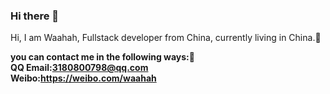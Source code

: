 ### Hi there 👋

   <p>Hi, I am Waahah, Fullstack developer from China, currently living in China.🌱 </p>
   
   <Strong> you can contact me in the following ways:💬</Strong><br>
   <Strong>QQ Email:3180800798@qq.com</Strong><br>
   <Strong>Weibo:<a href='https://weibo.com/waahah' target='_blank'>https://weibo.com/waahah</a></Strong>
   

<!--
**waahah/waahah** is a ✨ _special_ ✨ repository because its `README.md` (this file) appears on your GitHub profile.

Here are some ideas to get you started:

- 🔭 I’m currently working on ...
- 🌱 I’m currently learning ...
- 👯 I’m looking to collaborate on ...
- 🤔 I’m looking for help with ...
- 💬 Ask me about ...
- 📫 How to reach me: ...
- 😄 Pronouns: ...
- ⚡ Fun fact: ...
-->
